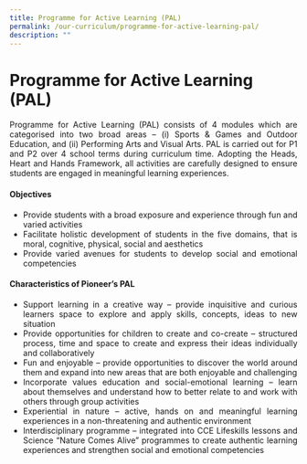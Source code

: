 ```yaml
---
title: Programme for Active Learning (PAL)
permalink: /our-curriculum/programme-for-active-learning-pal/
description: ""
---
```


# Programme for Active Learning (PAL)

<p align="Justify">Programme for Active Learning (PAL) consists of 4 modules which are categorised into two broad areas – (i) Sports & Games and Outdoor Education, and (ii) Performing Arts and Visual Arts.  PAL is carried out for P1 and P2 over 4 school terms during curriculum time. Adopting the Heads, Heart and Hands Framework, all activities are carefully designed to ensure students are engaged in meaningful learning experiences. </p>

#### Objectives
<div align="Justify">
	
* Provide students with a broad exposure and experience through fun and varied activities
* Facilitate holistic development of students in the five domains, that is moral, cognitive, physical, social and aesthetics
* Provide varied avenues for students to develop social and emotional competencies
	</div>

#### Characteristics of Pioneer’s PAL
<div align="Justify">
	
* Support learning in a creative way – provide inquisitive and curious learners space to explore and apply skills, concepts, ideas to new situation
* Provide opportunities for children to create and co-create – structured process, time and space to create and express their ideas individually and collaboratively
* Fun and enjoyable – provide opportunities to discover the world around them and expand into new areas that are both enjoyable and challenging
* Incorporate values education and social-emotional learning – learn about themselves and understand how to better relate to and work with others through group activities
* Experiential in nature – active, hands on and meaningful learning experiences in a non-threatening and authentic environment
* Interdisciplinary programme – integrated into CCE Lifeskills lessons and Science “Nature Comes Alive” programmes to create authentic learning experiences and strengthen social and emotional competencies
	</div>